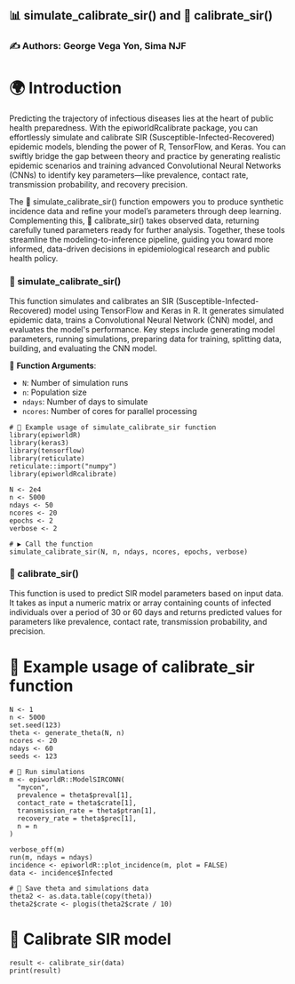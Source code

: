 
## 📊 simulate_calibrate_sir() and 🔧 calibrate_sir()

### ✍️ Authors: George Vega Yon, Sima NJF
# 🌍 Introduction

Predicting the trajectory of infectious diseases lies at the heart of public health preparedness. With the epiworldRcalibrate package, you can effortlessly simulate and calibrate SIR (Susceptible-Infected-Recovered) epidemic models, blending the power of R, TensorFlow, and Keras. You can swiftly bridge the gap between theory and practice by generating realistic epidemic scenarios and training advanced Convolutional Neural Networks (CNNs) to identify key parameters—like prevalence, contact rate, transmission probability, and recovery precision.

The 🚀 simulate_calibrate_sir() function empowers you to produce synthetic incidence data and refine your model’s parameters through deep learning. Complementing this, 🔧 calibrate_sir() takes observed data, returning carefully tuned parameters ready for further analysis. Together, these tools streamline the modeling-to-inference pipeline, guiding you toward more informed, data-driven decisions in epidemiological research and public health policy.

### 🚀 simulate_calibrate_sir()

This function simulates and calibrates an SIR (Susceptible-Infected-Recovered) model using TensorFlow and Keras in R. It generates simulated epidemic data, trains a Convolutional Neural Network (CNN) model, and evaluates the model's performance. Key steps include generating model parameters, running simulations, preparing data for training, splitting data, building, and evaluating the CNN model.

📝 **Function Arguments**:
- `N`: Number of simulation runs
- `n`: Population size
- `ndays`: Number of days to simulate
- `ncores`: Number of cores for parallel processing

```{r}
# 📌 Example usage of simulate_calibrate_sir function
library(epiworldR)
library(keras3)
library(tensorflow)
library(reticulate)
reticulate::import("numpy")
library(epiworldRcalibrate)
```
```{r}
N <- 2e4
n <- 5000
ndays <- 50
ncores <- 20
epochs <- 2
verbose <- 2
```
```{r}
# ▶️ Call the function
simulate_calibrate_sir(N, n, ndays, ncores, epochs, verbose)
```

### 🔧 calibrate_sir()

This function is used to predict SIR model parameters based on input data. It takes as input a numeric matrix or array containing counts of infected individuals over a period of 30 or 60 days and returns predicted values for parameters like prevalence, contact rate, transmission probability, and precision.
# 📌 Example usage of calibrate_sir function
```{r}
N <- 1
n <- 5000
set.seed(123)
theta <- generate_theta(N, n)
ncores <- 20
ndays <- 60
seeds <- 123

# 🧪 Run simulations
m <- epiworldR::ModelSIRCONN(
  "mycon",
  prevalence = theta$preval[1],
  contact_rate = theta$crate[1],
  transmission_rate = theta$ptran[1],
  recovery_rate = theta$prec[1],
  n = n
)

verbose_off(m)
run(m, ndays = ndays)
incidence <- epiworldR::plot_incidence(m, plot = FALSE)
data <- incidence$Infected

# 💾 Save theta and simulations data
theta2 <- as.data.table(copy(theta))
theta2$crate <- plogis(theta2$crate / 10)
```

# 🔧 Calibrate SIR model
```{r}
result <- calibrate_sir(data)
print(result)
```


